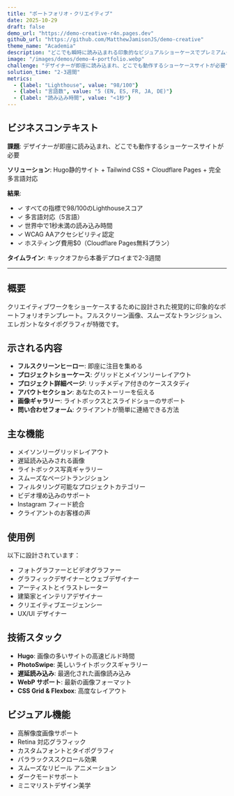 ```yaml
---
title: "ポートフォリオ・クリエイティブ"
date: 2025-10-29
draft: false
demo_url: "https://demo-creative-r4n.pages.dev"
github_url: "https://github.com/MatthewJamisonJS/demo-creative"
theme_name: "Academia"
description: "どこでも瞬時に読み込まれる印象的なビジュアルショーケースでプレミアムクライアントを引き付ける。プロフェッショナルなプレゼンテーション、スムーズなギャラリー、エレガントなデザインがクリエイティブの権威を確立し、問い合わせを促進—技術的専門知識不要。"
image: "/images/demos/demo-4-portfolio.webp"
challenge: "デザイナーが即座に読み込まれ、どこでも動作するショーケースサイトが必要"
solution_time: "2-3週間"
metrics:
  - {label: "Lighthouse", value: "98/100"}
  - {label: "言語数", value: "5 (EN, ES, FR, JA, DE)"}
  - {label: "読み込み時間", value: "<1秒"}
---
```


## ビジネスコンテキスト

**課題**: デザイナーが即座に読み込まれ、どこでも動作するショーケースサイトが必要

**ソリューション**: Hugo静的サイト + Tailwind CSS + Cloudflare Pages + 完全多言語対応

**結果**:
- ✓ すべての指標で98/100のLighthouseスコア
- ✓ 多言語対応（5言語）
- ✓ 世界中で1秒未満の読み込み時間
- ✓ WCAG AAアクセシビリティ認定
- ✓ ホスティング費用$0（Cloudflare Pages無料プラン）

**タイムライン**: キックオフから本番デプロイまで2-3週間

---

## 概要

クリエイティブワークをショーケースするために設計された視覚的に印象的なポートフォリオテンプレート。フルスクリーン画像、スムーズなトランジション、エレガントなタイポグラフィが特徴です。

## 示される内容

- **フルスクリーンヒーロー**: 即座に注目を集める
- **プロジェクトショーケース**: グリッドとメイソンリーレイアウト
- **プロジェクト詳細ページ**: リッチメディア付きのケーススタディ
- **アバウトセクション**: あなたのストーリーを伝える
- **画像ギャラリー**: ライトボックスとスライドショーのサポート
- **問い合わせフォーム**: クライアントが簡単に連絡できる方法

## 主な機能

- メイソンリーグリッドレイアウト
- 遅延読み込みされる画像
- ライトボックス写真ギャラリー
- スムーズなページトランジション
- フィルタリング可能なプロジェクトカテゴリー
- ビデオ埋め込みのサポート
- Instagram フィード統合
- クライアントのお客様の声

## 使用例

以下に設計されています：
- フォトグラファーとビデオグラファー
- グラフィックデザイナーとウェブデザイナー
- アーティストとイラストレーター
- 建築家とインテリアデザイナー
- クリエイティブエージェンシー
- UX/UI デザイナー

## 技術スタック

- **Hugo**: 画像の多いサイトの高速ビルド時間
- **PhotoSwipe**: 美しいライトボックスギャラリー
- **遅延読み込み**: 最適化された画像読み込み
- **WebP サポート**: 最新の画像フォーマット
- **CSS Grid & Flexbox**: 高度なレイアウト

## ビジュアル機能

- 高解像度画像サポート
- Retina 対応グラフィック
- カスタムフォントとタイポグラフィ
- パララックススクロール効果
- スムーズなリビール アニメーション
- ダークモードサポート
- ミニマリストデザイン美学

